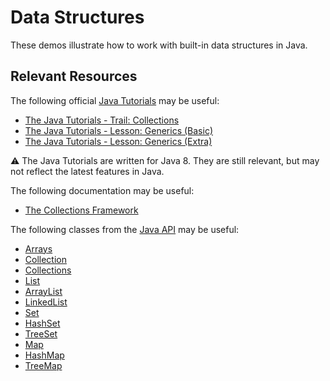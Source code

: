 Data Structures
=================================================

These demos illustrate how to work with built-in data structures in Java.

## Relevant Resources ##

The following official [Java Tutorials](http://docs.oracle.com/javase/tutorial/index.html) may be useful:

- [The Java Tutorials - Trail: Collections](https://docs.oracle.com/javase/tutorial/collections/index.html)
- [The Java Tutorials - Lesson: Generics (Basic)](https://docs.oracle.com/javase/tutorial/java/generics/index.html)
- [The Java Tutorials - Lesson: Generics (Extra)](https://docs.oracle.com/javase/tutorial/extra/generics/index.html)

:warning: The Java Tutorials are written for Java 8. They are still relevant, but may not reflect the latest features in Java.

The following documentation may be useful:

- [The Collections Framework](https://www.cs.usfca.edu/~cs272/javadoc/api/java.base/java/util/doc-files/coll-overview.html)

The following classes from the [Java API](https://www.cs.usfca.edu/~cs272/javadoc/api/) may be useful:

- [Arrays](https://www.cs.usfca.edu/~cs272/javadoc/api/java.base/java/util/Arrays.html)
- [Collection](https://www.cs.usfca.edu/~cs272/javadoc/api/java.base/java/util/Collection.html)
- [Collections](https://www.cs.usfca.edu/~cs272/javadoc/api/java.base/java/util/Collections.html)
- [List](https://www.cs.usfca.edu/~cs272/javadoc/api/java.base/java/util/List.html)
- [ArrayList](https://www.cs.usfca.edu/~cs272/javadoc/api/java.base/java/util/ArrayList.html)
- [LinkedList](https://www.cs.usfca.edu/~cs272/javadoc/api/java.base/java/util/LinkedList.html)
- [Set](https://www.cs.usfca.edu/~cs272/javadoc/api/java.base/java/util/Set.html)
- [HashSet](https://www.cs.usfca.edu/~cs272/javadoc/api/java.base/java/util/HashSet.html)
- [TreeSet](https://www.cs.usfca.edu/~cs272/javadoc/api/java.base/java/util/TreeSet.html)
- [Map](https://www.cs.usfca.edu/~cs272/javadoc/api/java.base/java/util/Map.html)
- [HashMap](https://www.cs.usfca.edu/~cs272/javadoc/api/java.base/java/util/HashMap.html)
- [TreeMap](https://www.cs.usfca.edu/~cs272/javadoc/api/java.base/java/util/TreeMap.html)
 